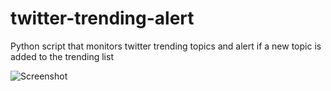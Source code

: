 twitter-trending-alert
======================

Python script that monitors twitter trending topics and alert if a new topic is added to the trending list

![Screenshot](https://raw.github.com/mandarl/twitter-trending-alert/master/screenshot.gif)